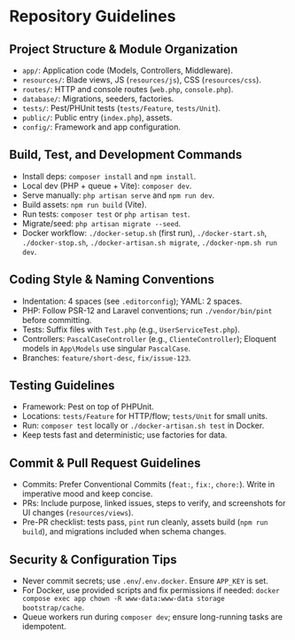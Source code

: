 # Repository Guidelines

## Project Structure & Module Organization
- `app/`: Application code (Models, Controllers, Middleware).
- `resources/`: Blade views, JS (`resources/js`), CSS (`resources/css`).
- `routes/`: HTTP and console routes (`web.php`, `console.php`).
- `database/`: Migrations, seeders, factories.
- `tests/`: Pest/PHUnit tests (`tests/Feature`, `tests/Unit`).
- `public/`: Public entry (`index.php`), assets.
- `config/`: Framework and app configuration.

## Build, Test, and Development Commands
- Install deps: `composer install` and `npm install`.
- Local dev (PHP + queue + Vite): `composer dev`.
- Serve manually: `php artisan serve` and `npm run dev`.
- Build assets: `npm run build` (Vite).
- Run tests: `composer test` or `php artisan test`.
- Migrate/seed: `php artisan migrate --seed`.
- Docker workflow: `./docker-setup.sh` (first run), `./docker-start.sh`, `./docker-stop.sh`, `./docker-artisan.sh migrate`, `./docker-npm.sh run dev`.

## Coding Style & Naming Conventions
- Indentation: 4 spaces (see `.editorconfig`); YAML: 2 spaces.
- PHP: Follow PSR-12 and Laravel conventions; run `./vendor/bin/pint` before committing.
- Tests: Suffix files with `Test.php` (e.g., `UserServiceTest.php`).
- Controllers: `PascalCaseController` (e.g., `ClienteController`); Eloquent models in `App\Models` use singular `PascalCase`.
- Branches: `feature/short-desc`, `fix/issue-123`.

## Testing Guidelines
- Framework: Pest on top of PHPUnit.
- Locations: `tests/Feature` for HTTP/flow; `tests/Unit` for small units.
- Run: `composer test` locally or `./docker-artisan.sh test` in Docker.
- Keep tests fast and deterministic; use factories for data.

## Commit & Pull Request Guidelines
- Commits: Prefer Conventional Commits (`feat:`, `fix:`, `chore:`). Write in imperative mood and keep concise.
- PRs: Include purpose, linked issues, steps to verify, and screenshots for UI changes (`resources/views`).
- Pre-PR checklist: tests pass, `pint` run cleanly, assets build (`npm run build`), and migrations included when schema changes.

## Security & Configuration Tips
- Never commit secrets; use `.env`/`.env.docker`. Ensure `APP_KEY` is set.
- For Docker, use provided scripts and fix permissions if needed:
  `docker compose exec app chown -R www-data:www-data storage bootstrap/cache`.
- Queue workers run during `composer dev`; ensure long-running tasks are idempotent.

